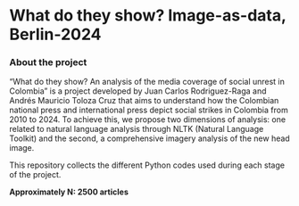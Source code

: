 # What do they show? Image-as-data, Berlin-2024

### About the project ###

“What do they show? An analysis of the media coverage of social unrest in Colombia” is a project developed by Juan Carlos Rodriguez-Raga and Andrés Mauricio Toloza Cruz that aims to understand how the Colombian national press and international press depict social strikes in Colombia from 2010 to 2024. To achieve this, we propose two dimensions of analysis: one related to natural language analysis through NLTK (Natural Language Toolkit) and the second, a comprehensive imagery analysis of the new head image.

This repository collects the different Python codes used during each stage of the project.

**Approximately N: 2500 articles**







